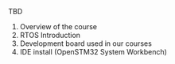 TBD

1. Overview of the course
2. RTOS Introduction
3. Development board used in our courses
4. IDE install (OpenSTM32 System Workbench)